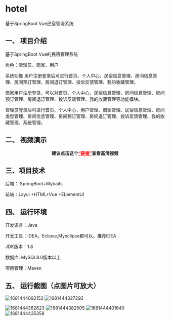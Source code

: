 # hotel
基于SpringBoot Vue民宿管理系统
## 一、 项目介绍

基于SpringBoot Vue的民宿管理系统

角色：管理员、商家、用户

系统功能 用户注册登录后可进行首页、个人中心、民宿信息管理、房间信息管理、房间预订管理、房间退订管理、投诉反馈管理、我的收藏管理。

商家用户注册登录，可以对首页、个人中心、民宿信息管理、房间信息管理、房间预订管理、房间退订管理、投诉反馈管理、我的收藏管理等功能模块。

管理员登录后可进行首页、个人中心、用户管理、商家管理、民宿信息管理、房间类型管理、房间信息管理、房间预订管理、房间退订管理、投诉反馈管理、我的收藏管理、系统管理。

## 二、 视频演示

<p style="text-align: center;"><strong><span class="ne-text">建议点击这个</span><a style="color: #ff0000;" href="https://www.bilibili.com/video/BV1ag4y1u765/?spm_id_from=333.999.0.0&vd_source=b5789de9f485ad6d0cfaeca1ad4b230c">“链接”</a>查看高清视频</strong></p>


## 三、项目技术

后端： SpringBoot+Mybaits

前端：Layui +HTML+Vue +ELementUI 



## 四、 运行环境

开发语言：Java

开发工具：IDEA，Eclipse,Myeclipse都可以。推荐IDEA

JDK版本：1.8

数据库: MySQL8.0版本以上

项目管理：Maven
## 五、 运行截图（点图片可放大）


![1681444092152](https://github.com/small-bears/hotel/assets/124327024/5d62e0f2-dd6f-421a-87be-18b24261e905)
![1681444327292](https://github.com/small-bears/hotel/assets/124327024/59042496-b239-44ae-9407-a8763486726e)


![1681444362623](https://github.com/small-bears/hotel/assets/124327024/2136afdd-8619-405d-9571-de3f9538069e)
![1681444382505](https://github.com/small-bears/hotel/assets/124327024/954536d4-df7a-4fa7-80ce-0aaf324a084c)
![1681444401640](https://github.com/small-bears/hotel/assets/124327024/6ffc0e61-718e-45a2-aa27-abaca7f32837)
![1681444435358](https://github.com/small-bears/hotel/assets/124327024/7681e5b4-441e-43e0-b5a3-d690eb6af79f)



